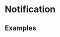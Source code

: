 <script>
import Notifys from '../demo/notification/Basic.vue'
export default {
	components: { 
    Notifys,
	},
}
</script>
# Notification 


## Examples

<DemoContainer>
<Notifys />
</DemoContainer>

